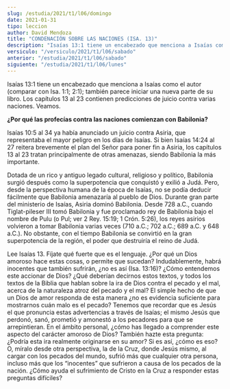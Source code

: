 ```yaml
---
slug: /estudia/2021/t1/l06/domingo
date: 2021-01-31
tipo: leccion
author: David Mendoza
title: "CONDENACIÓN SOBRE LAS NACIONES (ISA. 13)"
description: "Isaías 13:1 tiene un encabezado que menciona a Isaías como el autor (comparar con Isa. 1:1; 2:1); también parece iniciar una nueva parte de su libro. Los capítulos 13 al 23 contienen predicciones de juicio contra varias naciones."
versiculo: "/versiculo/2021/t1/l06/sabado"
anterior: "/estudia/2021/t1/l06/sabado"
siguiente: "/estudia/2021/t1/l06/lunes"
---
```


Isaías 13:1 tiene un encabezado que menciona a Isaías como
el autor (comparar con Isa. 1:1; 2:1); también parece iniciar una
nueva parte de su libro. Los capítulos 13 al 23 contienen
predicciones de juicio contra varias naciones. Veamos.


**¿Por qué las profecías contra las naciones comienzan
con Babilonia?**

Isaías 10:5 al 34 ya había anunciado un juicio contra
Asiria, que representaba el mayor peligro en los días de
Isaías. Si bien Isaías 14:24 al 27 reitera brevemente el
plan del Señor para poner fin a Asiria, los capítulos 13 al
23 tratan principalmente de otras amenazas, siendo Babilonia la
más importante.


Dotada de un rico y antiguo legado cultural, religioso y
político, Babilonia surgió después como la
superpotencia que conquistó y exilió a Judá. Pero,
desde la perspectiva humana de la época de Isaías, no se
podía deducir fácilmente que Babilonia amenazaría al
pueblo de Dios. Durante gran parte del ministerio de Isaías,
Asiria dominó Babilonia. Desde 728 a.C., cuando Tiglat-pileser
III tomó Babilonia y fue proclamado rey de Babilonia bajo el
nombre de Pulu (o Pul; ver 2 Rey. 15:19; 1 Crón. 5:26), los reyes
asirios volvieron a tomar Babilonia varias veces (710 a.C.; 702 a.C.;
689 a.C. y 648 a.C.). No obstante, con el tiempo Babilonia se
convirtió en la gran superpotencia de la región, el poder
que destruiría el reino de Judá.


Lee Isaías 13. Fíjate qué fuerte que es el lenguaje.
¿Por qué un Dios amoroso hace estas cosas, o permite que
sucedan? Indudablemente, habrá inocentes que también
sufrirán, ¿no es así (Isa. 13:16)? ¿Cómo
entendemos este accionar de Dios? ¿Qué deberían
decirnos estos textos, y todos los textos de la Biblia que hablan
sobre la ira de Dios contra el pecado y el mal, acerca de la
naturaleza atroz del pecado y el mal? El simple hecho de que un Dios
de amor responda de esta manera ¿no es evidencia suficiente para
mostrarnos cuán malo es el pecado? Tenemos que recordar que es
Jesús el que pronuncia estas advertencias a través de
Isaías; el mismo Jesús que perdonó, sanó,
prometió y amonestó a los pecadores para que se
arrepintieran. En el ámbito personal, ¿cómo has llegado
a comprender este aspecto del carácter amoroso de Dios?
También hazte esta pregunta: ¿Podría esta ira realmente
originarse en su amor? Si es así, ¿cómo es eso? O,
míralo desde otra perspectiva, la de la Cruz, donde Jesús
mismo, al cargar con los pecados del mundo, sufrió más que
cualquier otra persona, incluso más que los
“inocentes” que sufrieron a causa de los pecados de la
nación. ¿Cómo ayuda el sufrimiento de Cristo en la Cruz
a responder estas preguntas difíciles?
